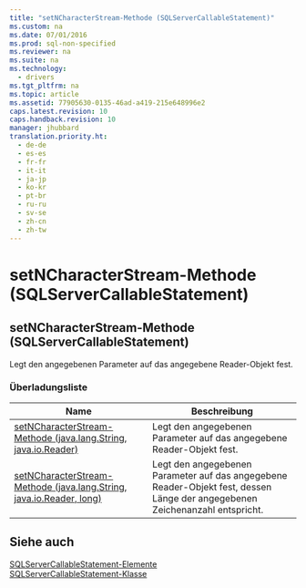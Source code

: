 ```yaml
---
title: "setNCharacterStream-Methode (SQLServerCallableStatement)"
ms.custom: na
ms.date: 07/01/2016
ms.prod: sql-non-specified
ms.reviewer: na
ms.suite: na
ms.technology: 
  - drivers
ms.tgt_pltfrm: na
ms.topic: article
ms.assetid: 77905630-0135-46ad-a419-215e648996e2
caps.latest.revision: 10
caps.handback.revision: 10
manager: jhubbard
translation.priority.ht: 
  - de-de
  - es-es
  - fr-fr
  - it-it
  - ja-jp
  - ko-kr
  - pt-br
  - ru-ru
  - sv-se
  - zh-cn
  - zh-tw
---
```

# setNCharacterStream-Methode (SQLServerCallableStatement)
    
## setNCharacterStream\-Methode \(SQLServerCallableStatement\)  
 Legt den angegebenen Parameter auf das angegebene Reader\-Objekt fest.  
  
### Überladungsliste  
  
|Name|Beschreibung|  
|----------|------------------|  
|[setNCharacterStream-Methode &#40;java.lang.String, java.io.Reader&#41;](../content/setNCharacterStream-Method--java.lang.String--java.io.Reader-.md)|Legt den angegebenen Parameter auf das angegebene Reader\-Objekt fest.|  
|[setNCharacterStream-Methode &#40;java.lang.String, java.io.Reader, long&#41;](../content/setNCharacterStream-Method--java.lang.String--java.io.Reader--long-.md)|Legt den angegebenen Parameter auf das angegebene Reader\-Objekt fest, dessen Länge der angegebenen Zeichenanzahl entspricht.|  
  
## Siehe auch  
 [SQLServerCallableStatement-Elemente](../content/SQLServerCallableStatement-Members.md)   
 [SQLServerCallableStatement-Klasse](../content/SQLServerCallableStatement-Class.md)  
  
  
